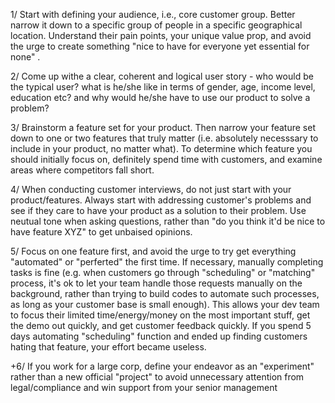 1/ Start with defining your audience, i.e., core customer group.  Better narrow it down to a specific group of people in a specific geographical location. Understand their pain points, your unique value prop, and avoid the urge to create something "nice to have for everyone yet essential for none" .  

2/ Come up withe a clear, coherent and logical user story -  who would be the typical user? what is he/she like  in terms of gender, age, income level, education etc?  and why would he/she have to use our product to solve a problem?

3/ Brainstorm a feature set for your product. Then narrow your feature set down to one or two features that truly matter (i.e. absolutely necesssary to include in your product, no matter what). To determine which feature you should initially focus on, definitely spend time with customers, and examine areas where competitors fall short. 

4/ When conducting customer interviews, do not just start with your product/features. Always start with addressing customer's problems and see if they care to have your product as a solution to their problem.  Use neutual tone when asking questions, rather than "do you think it'd be nice to have feature XYZ" to get unbaised opinions. 

5/ Focus on one feature first, and avoid the urge to try get everything "automated" or "perferted" the first time.  If necessary, manually completing tasks is fine (e.g.  when customers go through "scheduling" or "matching" process,  it's ok to let your team handle those requests manually on the background, rather than trying to build codes to automate such processes, as long as your customer base is small enough). This allows your dev team to focus their limited time/energy/money on the most important stuff, get the demo out quickly, and get customer feedback quickly.  If you spend 5 days automating "scheduling" function and ended up finding customers hating that feature, your effort became useless. 

+6/ If you work for a large corp, define your endeavor as an "experiment" rather than a new official "project" to avoid unnecessary attention from legal/compliance and win support from your senior management 
